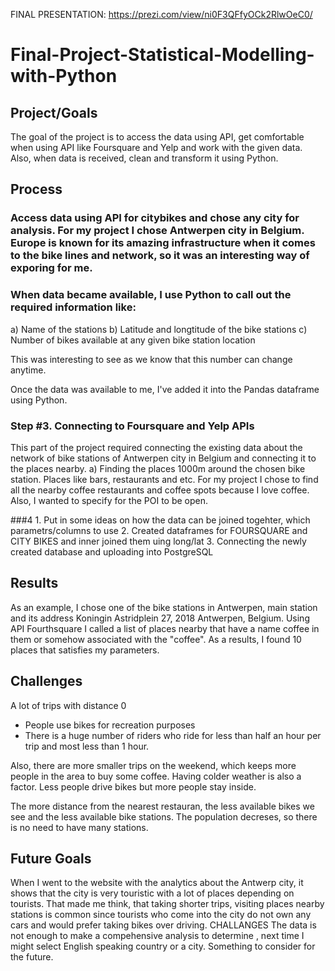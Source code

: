 FINAL PRESENTATION: https://prezi.com/view/ni0F3QFfyOCk2RlwOeC0/


# Final-Project-Statistical-Modelling-with-Python

## Project/Goals
The goal of the project is to access the data using API, get comfortable when using API like Foursquare and Yelp and work with the given data. Also, when data is received, clean and transform it using Python. 

## Process
### Access data using API for citybikes and chose any city for analysis. For my project I chose Antwerpen city in Belgium. Europe is known for its amazing infrastructure when it comes to the bike lines and network, so it was an interesting way of exporing for me. 

### When data became available, I use Python to call out the required information like: 
a) Name of the stations
b) Latitude and longtitude of the bike stations 
c) Number of bikes available at any given bike station location

This was interesting to see as we know that this number can change anytime.

Once the data was available to me, I've added it into the Pandas dataframe using Python.

### Step #3. Connecting to Foursquare and Yelp APIs
This part of the project required connecting the existing data about the network of bike stations of Antwerpen city in Belgium and connecting it to the places nearby. 
a) Finding the places 1000m around the chosen bike station. Places like bars, restaurants and etc. For my project I chose to find all the nearby coffee restaurants and coffee spots because I love coffee. Also, I wanted to specify for the POI to be open. 

###4 1. Put in some ideas on how the data can be joined togehter, which parametrs/columns to use
2. Created dataframes for FOURSQUARE and CITY BIKES and inner joined them uing long/lat
3. Connecting the newly created database and uploading into PostgreSQL

## Results
As an example, I chose one of the bike stations in  Antwerpen, main station and its address Koningin Astridplein 27, 2018 Antwerpen, Belgium. Using API Fourthsquare I called a list of places nearby that have a name coffee in them or somehow associated with the "coffee". As a results, I found 10 places that satisfies my parameters.

## Challenges 
 A lot of trips with distance 0
 - People use bikes for recreation purposes
- There is a huge number of riders who ride for less than half an hour per trip and most less than 1 hour.

Also, there are more smaller trips on the weekend, which keeps more people in the area to buy some coffee.  Having colder weather is also a factor. Less people drive bikes but more people stay inside. 

The more distance from the nearest restauran, the less available bikes we see and the less available bike stations. The population decreses, so there is no need to have many stations. 

## Future Goals
When I went to the website with the analytics about the Antwerp city, it shows that the city is very touristic with a lot of places depending on tourists. That made me think, that taking shorter trips, visiting places nearby stations is common since tourists who come into the city do not own any cars and would prefer taking bikes over driving. 
CHALLANGES
The data is not enough to make a compehensive analysis to determine , next time I might select English speaking country or a city. Something to consider for the future.
